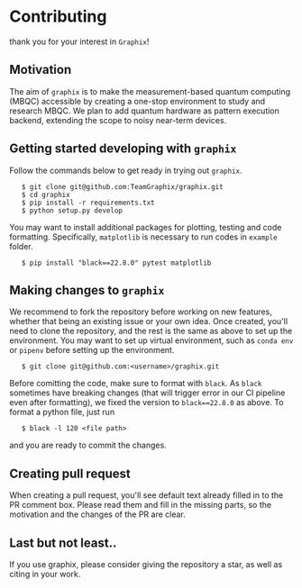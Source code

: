 # Contributing

thank you for your interest in `Graphix`!

## Motivation

The aim of `graphix` is to make the measurement-based quantum computing (MBQC) accessible by creating a one-stop environment to study and research MBQC. We plan to add quantum hardware as pattern execution backend, extending the scope to noisy near-term devices.


## Getting started developing with `graphix`

Follow the commands below to get ready in trying out `graphix`.
```
   $ git clone git@github.com:TeamGraphix/graphix.git
   $ cd graphix
   $ pip install -r requirements.txt
   $ python setup.py develop
```

You may want to install additional packages for plotting, testing and code formatting. Specifically, `matplotlib` is necessary to run codes in `example` folder.
```
   $ pip install "black==22.8.0" pytest matplotlib
```

## Making changes to `graphix`
We recommend to fork the repository before working on new features, whether that being an existing issue or your own idea.
Once created, you'll need to clone the repository, and the rest is the same as above to set up the environment. You may want to set up virtual environment, such as `conda env` or `pipenv` before setting up the environment.
```
   $ git clone git@github.com:<username>/graphix.git
```

Before comitting the code, make sure to format with `black`. As `black` sometimes have breaking changes (that will trigger error in our CI pipeline even after formatting), we fixed the version to `black==22.8.0` as above. To format a python file, just run
```
   $ black -l 120 <file path>
```
and you are ready to commit the changes.

## Creating pull request

When creating a pull request, you'll see default text already filled in to the PR comment box. Please read them and fill in the missing parts, so the motivation and the changes of the PR are clear.

## Last but not least..

If you use graphix, please consider giving the repository a star, as well as citing in your work. 